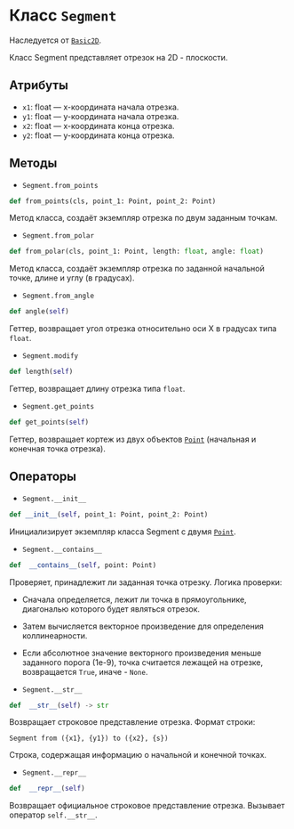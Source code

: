 # Класс `Segment`

Наследуется от [`Basic2D`](Basic2D.md).

Класс Segment представляет отрезок на 2D - плоскости.


## Атрибуты

- `x1`: float — x-координата начала отрезка.
- `y1`: float — y-координата начала отрезка.
- `x2`: float — x-координата конца отрезка.
- `y2`: float — y-координата конца отрезка.

## Методы

- `Segment.from_points`

```Python
def from_points(cls, point_1: Point, point_2: Point)
```
Метод класса, создаёт экземпляр отрезка по двум заданным точкам.

- `Segment.from_polar`

```Python
def from_polar(cls, point_1: Point, length: float, angle: float)
```

Метод класса, создаёт экземпляр отрезка по заданной начальной точке, длине и углу (в градусах).

- `Segment.from_angle`

```Python
def angle(self)
```

Геттер, возвращает угол отрезка относительно оси Х в градусах типа `float`.

- `Segment.modify`

```Python
def length(self)
```

Геттер, возвращает длину отрезка типа `float`.

- `Segment.get_points`

```Python
def get_points(self)
```

Геттер, возвращает кортеж из двух объектов [`Point`](Point.md) (начальная и конечная точка отрезка).

## Операторы

- `Segment.__init__`

```Python
def __init__(self, point_1: Point, point_2: Point)
```

Инициализирует экземпляр класса Segment с двумя [`Point`](Point.md).

- `Segment.__contains__`

```Python
def  __contains__(self, point: Point)
```

Проверяет, принадлежит ли заданная точка отрезку.
Логика проверки:
- Сначала определяется, лежит ли точка в прямоугольнике, диагональю которого будет являться отрезок.
- Затем вычисляется векторное произведение для определения коллинеарности.
- Если абсолютное значение векторного произведения меньше заданного порога (1e-9),
точка считается лежащей на отрезке, возвращается `True`, иначе - `None`.

- `Segment.__str__`

```Python
def  __str__(self) -> str
```

Возвращает строковое представление отрезка.
Формат строки:
```
Segment from ({x1}, {y1}) to ({x2}, {s})
```

Строка, содержащая информацию о начальной и конечной точках.

- `Segment.__repr__`

```Python
def  __repr__(self)
```

Возвращает официальное строковое представление отрезка.
Вызывает оператор `self.__str__`.
